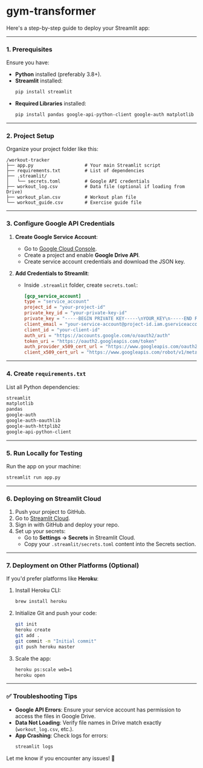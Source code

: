 # gym-transformer
Here's a step-by-step guide to deploy your Streamlit app:

---

### **1. Prerequisites**

Ensure you have:
- **Python** installed (preferably 3.8+).
- **Streamlit** installed:  
  ```bash
  pip install streamlit
  ```
- **Required Libraries** installed:  
  ```bash
  pip install pandas google-api-python-client google-auth matplotlib
  ```

---

### **2. Project Setup**

Organize your project folder like this:

```
/workout-tracker
├── app.py                   # Your main Streamlit script
├── requirements.txt         # List of dependencies
├── .streamlit/
│   └── secrets.toml         # Google API credentials
├── workout_log.csv          # Data file (optional if loading from Drive)
├── workout_plan.csv         # Workout plan file
└── workout_guide.csv        # Exercise guide file
```

---

### **3. Configure Google API Credentials**

1. **Create Google Service Account**:
   - Go to [Google Cloud Console](https://console.cloud.google.com/).
   - Create a project and enable **Google Drive API**.
   - Create service account credentials and download the JSON key.

2. **Add Credentials to Streamlit**:
   - Inside `.streamlit` folder, create `secrets.toml`:
     ```toml
     [gcp_service_account]
     type = "service_account"
     project_id = "your-project-id"
     private_key_id = "your-private-key-id"
     private_key = "-----BEGIN PRIVATE KEY-----\nYOUR_KEY\n-----END PRIVATE KEY-----\n"
     client_email = "your-service-account@project-id.iam.gserviceaccount.com"
     client_id = "your-client-id"
     auth_uri = "https://accounts.google.com/o/oauth2/auth"
     token_uri = "https://oauth2.googleapis.com/token"
     auth_provider_x509_cert_url = "https://www.googleapis.com/oauth2/v1/certs"
     client_x509_cert_url = "https://www.googleapis.com/robot/v1/metadata/x509/your-service-account"
     ```

---

### **4. Create `requirements.txt`**

List all Python dependencies:
```bash
streamlit
matplotlib
pandas
google-auth
google-auth-oauthlib
google-auth-httplib2
google-api-python-client
```

---

### **5. Run Locally for Testing**

Run the app on your machine:
```bash
streamlit run app.py
```

---

### **6. Deploying on Streamlit Cloud**

1. Push your project to GitHub.
2. Go to [Streamlit Cloud](https://share.streamlit.io/).
3. Sign in with GitHub and deploy your repo.
4. Set up your secrets:
   - Go to **Settings → Secrets** in Streamlit Cloud.
   - Copy your `.streamlit/secrets.toml` content into the Secrets section.

---

### **7. Deployment on Other Platforms (Optional)**

If you'd prefer platforms like **Heroku**:
1. Install Heroku CLI:
   ```bash
   brew install heroku
   ```
2. Initialize Git and push your code:
   ```bash
   git init
   heroku create
   git add .
   git commit -m "Initial commit"
   git push heroku master
   ```
3. Scale the app:
   ```bash
   heroku ps:scale web=1
   heroku open
   ```

---

### ✅ Troubleshooting Tips

- **Google API Errors**: Ensure your service account has permission to access the files in Google Drive.
- **Data Not Loading**: Verify file names in Drive match exactly (`workout_log.csv`, etc.).
- **App Crashing**: Check logs for errors:
  ```bash
  streamlit logs
  ```

Let me know if you encounter any issues! 🚀